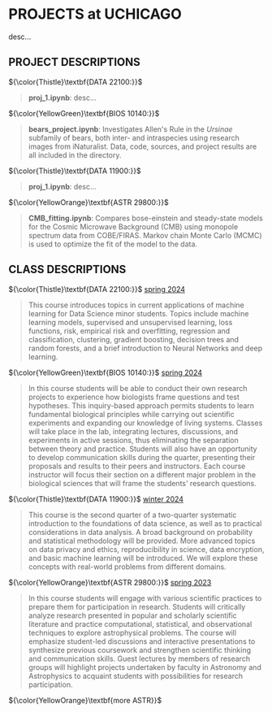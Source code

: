 # PROJECTS at UCHICAGO

desc...



## PROJECT DESCRIPTIONS
${\color{Thistle}\textbf{DATA 22100:}}$
> **proj_1.ipynb**: desc...

${\color{YellowGreen}\textbf{BIOS 10140:}}$
> **bears_project.ipynb**: Investigates Allen's Rule in the *Ursinae* subfamily of bears, both inter- and intraspecies using research images from iNaturalist. Data, code, sources, and project results are all included in the directory.


${\color{Thistle}\textbf{DATA 11900:}}$
> **proj_1.ipynb**: desc...


${\color{YellowOrange}\textbf{ASTR 29800:}}$
> **CMB_fitting.ipynb**: Compares bose-einstein and steady-state models for the Cosmic Microwave Background (CMB) using monopole spectrum data from COBE/FIRAS. Markov chain Monte Carlo (MCMC) is used to optimize the fit of the model to the data.



## CLASS DESCRIPTIONS
${\color{Thistle}\textbf{DATA 22100:}}$ [spring 2024](http://collegecatalog.uchicago.edu/thecollege/datascience/)
> This course introduces topics in current applications of machine learning for Data Science minor students. Topics include machine learning models, supervised and unsupervised learning, loss functions, risk, empirical risk and overfitting, regression and classification, clustering, gradient boosting, decision trees and random forests, and a brief introduction to Neural Networks and deep learning.

${\color{YellowGreen}\textbf{BIOS 10140:}}$ [spring 2024](http://collegecatalog.uchicago.edu/thecollege/biologicalsciencescore/)
> In this course students will be able to conduct their own research projects to experience how biologists frame questions and test hypotheses. This inquiry-based approach permits students to learn fundamental biological principles while carrying out scientific experiments and expanding our knowledge of living systems. Classes will take place in the lab, integrating lectures, discussions, and experiments in active sessions, thus eliminating the separation between theory and practice. Students will also have an opportunity to develop communication skills during the quarter, presenting their proposals and results to their peers and instructors. Each course instructor will focus their section on a different major problem in the biological sciences that will frame the students' research questions.


${\color{Thistle}\textbf{DATA 11900:}}$ [winter 2024](http://collegecatalog.uchicago.edu/thecollege/datascience/)
> This course is the second quarter of a two-quarter systematic introduction to the foundations of data science, as well as to practical considerations in data analysis. A broad background on probability and statistical methodology will be provided. More advanced topics on data privacy and ethics, reproducibility in science, data encryption, and basic machine learning will be introduced. We will explore these concepts with real-world problems from different domains.


${\color{YellowOrange}\textbf{ASTR 29800:}}$ [spring 2023](http://collegecatalog.uchicago.edu/thecollege/astronomyastrophysics/)
> In this course students will engage with various scientific practices to prepare them for participation in research. Students will critically analyze research presented in popular and scholarly scientific literature and practice computational, statistical, and observational techniques to explore astrophysical problems. The course will emphasize student-led discussions and interactive presentations to synthesize previous coursework and strengthen scientific thinking and communication skills. Guest lectures by members of research groups will highlight projects undertaken by faculty in Astronomy and Astrophysics to acquaint students with possibilities for research participation.


${\color{YellowOrange}\textbf{more ASTR}}$
